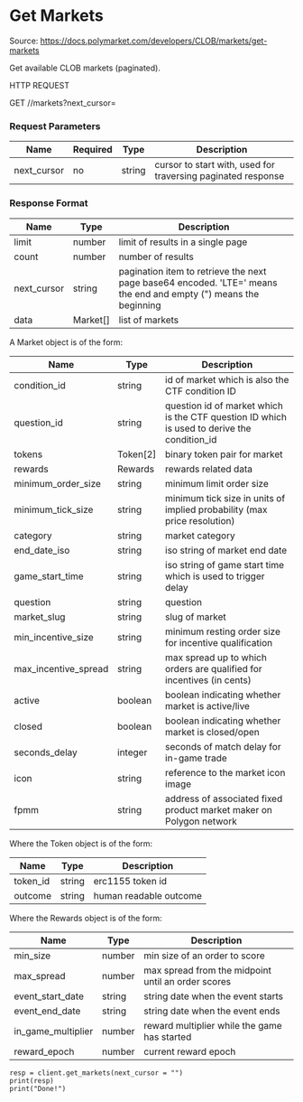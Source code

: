 # Get Markets
Source: https://docs.polymarket.com/developers/CLOB/markets/get-markets


Get available CLOB markets (paginated).

HTTP REQUEST

GET //markets?next_cursor=

### Request Parameters

| Name | Required | Type | Description |
| --- | --- | --- | --- |
| next_cursor | no | string | cursor to start with, used for traversing paginated response |

### Response Format

| Name | Type | Description |
| --- | --- | --- |
| limit | number | limit of results in a single page |
| count | number | number of results |
| next_cursor | string | pagination item to retrieve the next page base64 encoded. 'LTE=' means the end and empty (") means the beginning |
| data | Market[] | list of markets |

A Market object is of the form:

| Name | Type | Description |
| --- | --- | --- |
| condition_id | string | id of market which is also the CTF condition ID |
| question_id | string | question id of market which is the CTF question ID which is used to derive the condition_id |
| tokens | Token[2] | binary token pair for market |
| rewards | Rewards | rewards related data |
| minimum_order_size | string | minimum limit order size |
| minimum_tick_size | string | minimum tick size in units of implied probability (max price resolution) |
| category | string | market category |
| end_date_iso | string | iso string of market end date |
| game_start_time | string | iso string of game start time which is used to trigger delay |
| question | string | question |
| market_slug | string | slug of market |
| min_incentive_size | string | minimum resting order size for incentive qualification |
| max_incentive_spread | string | max spread up to which orders are qualified for incentives (in cents) |
| active | boolean | boolean indicating whether market is active/live |
| closed | boolean | boolean indicating whether market is closed/open |
| seconds_delay | integer | seconds of match delay for in-game trade |
| icon | string | reference to the market icon image |
| fpmm | string | address of associated fixed product market maker on Polygon network |

Where the Token object is of the form:

| Name | Type | Description |
| --- | --- | --- |
| token_id | string | erc1155 token id |
| outcome | string | human readable outcome |

Where the Rewards object is of the form:

| Name | Type | Description |
| --- | --- | --- |
| min_size | number | min size of an order to score |
| max_spread | number | max spread from the midpoint until an order scores |
| event_start_date | string | string date when the event starts |
| event_end_date | string | string date when the event ends |
| in_game_multiplier | number | reward multiplier while the game has started |
| reward_epoch | number | current reward epoch |

```code
resp = client.get_markets(next_cursor = "")
print(resp)
print("Done!")

```
